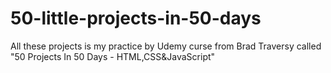 # 50-little-projects-in-50-days

All these projects is my practice by Udemy curse from Brad Traversy called "50 Projects In 50 Days - HTML,CSS&JavaScript"
